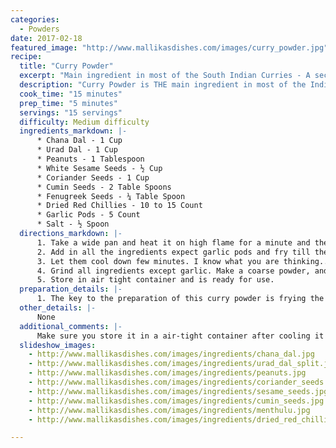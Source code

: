 ```yaml
--- 
categories: 
  - Powders
date: 2017-02-18
featured_image: "http://www.mallikasdishes.com/images/curry_powder.jpg"
recipe:
  title: "Curry Powder"
  excerpt: "Main ingredient in most of the South Indian Curries - A secret sauce of Indian mothers!"
  description: "Curry Powder is THE main ingredient in most of the Indian curries. Without this, the curries would not taste good!"
  cook_time: "15 minutes"
  prep_time: "5 minutes"
  servings: "15 servings"
  difficulty: Medium difficulty
  ingredients_markdown: |-
      * Chana Dal - 1 Cup
      * Urad Dal - 1 Cup
      * Peanuts - 1 Tablespoon
      * White Sesame Seeds - ½ Cup
      * Coriander Seeds - 1 Cup
      * Cumin Seeds - 2 Table Spoons
      * Fenugreek Seeds - ¼ Table Spoon
      * Dried Red Chillies - 10 to 15 Count
      * Garlic Pods - 5 Count
      * Salt - ½ Spoon
  directions_markdown: |-
      1. Take a wide pan and heat it on high flame for a minute and then reduce the flame to medium
      2. Add in all the ingredients expect garlic pods and fry till they turn golden brown or little red
      3. Let them cool down few minutes. I know what you are thinking... DO NOT put it in refrigerator or freezer.
      4. Grind all ingredients except garlic. Make a coarse powder, and finally add garlic grind once again. It doesn't take much for garlic to mix in.
      5. Store in air tight container and is ready for use.
  preparation_details: |-
      1. The key to the preparation of this curry powder is frying the ingredients in Medium Flame. The taste varies on how dark you fry the ingredients. Make sure you don't burn the ingredients.
  other_details: |-
      None
  additional_comments: |-
      Make sure you store it in a air-tight container after cooling it down.
  slideshow_images:
    - http://www.mallikasdishes.com/images/ingredients/chana_dal.jpg
    - http://www.mallikasdishes.com/images/ingredients/urad_dal_split.jpg
    - http://www.mallikasdishes.com/images/ingredients/peanuts.jpg
    - http://www.mallikasdishes.com/images/ingredients/coriander_seeds.jpg
    - http://www.mallikasdishes.com/images/ingredients/sesame_seeds.jpg
    - http://www.mallikasdishes.com/images/ingredients/cumin_seeds.jpg
    - http://www.mallikasdishes.com/images/ingredients/menthulu.jpg
    - http://www.mallikasdishes.com/images/ingredients/dried_red_chillis.jpg

---
```

